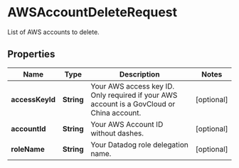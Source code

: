 

# AWSAccountDeleteRequest

List of AWS accounts to delete.

## Properties

Name | Type | Description | Notes
------------ | ------------- | ------------- | -------------
**accessKeyId** | **String** | Your AWS access key ID. Only required if your AWS account is a GovCloud or China account. |  [optional]
**accountId** | **String** | Your AWS Account ID without dashes. |  [optional]
**roleName** | **String** | Your Datadog role delegation name. |  [optional]



